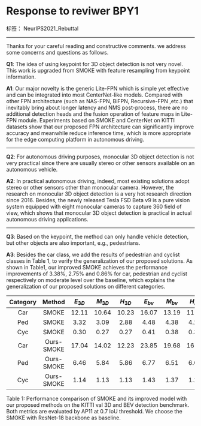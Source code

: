 # Response to reviwer BPY1 

标签： NeurIPS2021_Rebuttal

---
Thanks for your careful reading and constructive comments. we address some concerns and questions as follows.

**Q1**: The idea of using keypoint for 3D object detection is not very novel. This work is upgraded from SMOKE with feature resampling from keypoint information. 

**A1**: Our major novelty is the generic Lite-FPN which is simple yet effective and can be integrated into most CenterNet-like models. Compared with other FPN architecture (such as NAS-FPN, BiFPN, Recursive-FPN ,etc.) that inevitably bring about longer latency and NMS post-process, there are no additional detection heads and the fusion operation of feature maps in Lite-FPN module. Experiments based on SMOKE and CenterNet on KITTI datasets show that our proposed FPN architecture can significantly improve accuracy and meanwhile reduce inference time, which is more appropriate for the edge computing platform in autonomous driving.

---

**Q2**: For autonomous driving purposes, monocular 3D object detection is not very practical since there are usually stereo or other sensors available on an autonomous vehicle. 

**A2**: 
In practical autonomous driving, indeed, most existing solutions adopt stereo or other sensors other than monocular camera. However, the research on monocular 3D object detection is a very hot research direction since 2016. Besides, the newly released Tesla FSD Beta v9 is a pure vision system equipped with eight monocular cameras to capture 360 field of view, which shows that monocular 3D object detection is practical in actual autonomous driving applications.

---

**Q3**: Based on the keypoint, the method can only handle vehicle detection, but other objects are also important, e.g., pedestrians.

**A3**:  Besides the car class, we add the results of pedestrian and cyclist classes in Table 1, to verify the generalization of our proposed solutions. As shown in Table1, our improved SMOKE achieves the performance improvements of 3.38%, 2.75% and 0.86% for car, pedestrian and cyclist respectively on moderate level over the baseline, which explains the generalization of our proposed solutions on different categories.

| Category | Method | $E_{3D}$ | $M_{3D}$ | $H_{3D}$ | $E_{bv}$ | $M_{bv}$ | $H_{bv}$ |
|:---:|:---:|:---:|:---:|:---:| :---:|:---:|:---:|
| Car |  SMOKE  |  12.11 | 10.64 | 10.23 | 16.07 | 13.19 | 11.68 |
| Ped |  SMOKE  |  3.32 | 3.09 | 2.88 | 4.48 | 4.38 | 4.20 |
| Cyc |  SMOKE  |  0.30 | 0.27 | 0.27 | 0.41 | 0.38 | 0.37 |
| Car | Ours-SMOKE |  17.04 | 14.02 | 12.23 | 23.85 | 19.68 | 16.91 |
| Ped | Ours-SMOKE |  6.46 | 5.84 | 5.86 | 6.77 | 6.51 | 6.05 |
| Cyc | Ours-SMOKE |  1.14 | 1.13 | 1.13 | 1.43 | 1.37 | 1.23 |

Table 1: Performance comparison of SMOKE and its improved model with our proposed methods on the KITTI val 3D and BEV detection benchmark. Both metrics are evaluated by AP11 at 0.7 IoU threshold. We choose the SMOKE with ResNet-18 backbone as baseline.